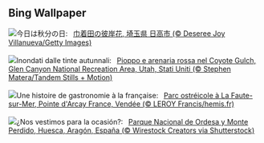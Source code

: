 ## Bing Wallpaper
![](https://www.bing.com/th?id=OHR.Qiufen2023_JA-JP6160561062_UHD.jpg&w=1000)今日は秋分の日:&nbsp;&ensp;[巾着田の彼岸花, 埼玉県 日高市 (© Deseree Joy Villanueva/Getty Images)](https://www.bing.com/th?id=OHR.Qiufen2023_JA-JP6160561062_UHD.jpg)
<br><br/>
![](https://www.bing.com/th?id=OHR.CottonwoodCanyon_IT-IT2280037969_UHD.jpg&w=1000)Inondati dalle tinte autunnali:&nbsp;&ensp;[Pioppo e arenaria rossa nel Coyote Gulch, Glen Canyon National Recreation Area, Utah, Stati Uniti (© Stephen Matera/Tandem Stills + Motion)](https://www.bing.com/th?id=OHR.CottonwoodCanyon_IT-IT2280037969_UHD.jpg)
<br><br/>
![](https://www.bing.com/th?id=OHR.GastronomyDay_FR-FR7756533791_UHD.jpg&w=1000)Une histoire de gastronomie à la française:&nbsp;&ensp;[Parc ostréicole à La Faute-sur-Mer, Pointe d'Arcay France, Vendée (© LEROY Francis/hemis.fr)](https://www.bing.com/th?id=OHR.GastronomyDay_FR-FR7756533791_UHD.jpg)
<br><br/>
![](https://www.bing.com/th?id=OHR.EquinocioOtono_ES-ES3613916413_UHD.jpg&w=1000)¿Nos vestimos para la ocasión?:&nbsp;&ensp;[Parque Nacional de Ordesa y Monte Perdido, Huesca, Aragón, España (© Wirestock Creators via Shutterstock)](https://www.bing.com/th?id=OHR.EquinocioOtono_ES-ES3613916413_UHD.jpg)
<br><br/>
